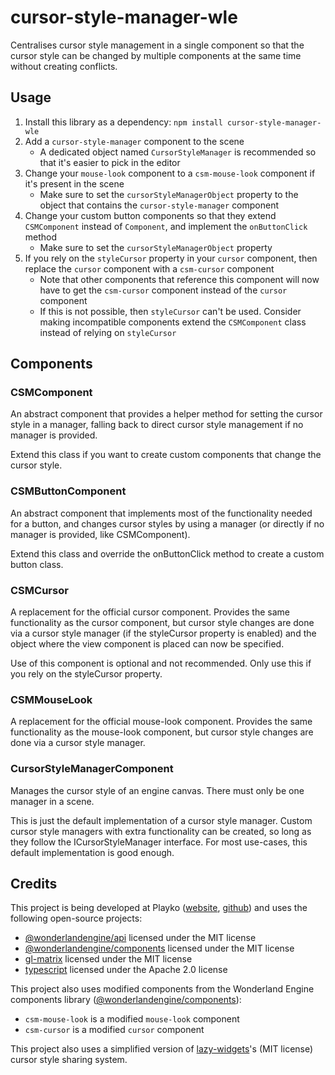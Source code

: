 # cursor-style-manager-wle

Centralises cursor style management in a single component so that the cursor
style can be changed by multiple components at the same time without creating
conflicts.

## Usage

1. Install this library as a dependency: `npm install cursor-style-manager-wle`
2. Add a `cursor-style-manager` component to the scene
    - A dedicated object named `CursorStyleManager` is recommended so that it's easier to pick in the editor
3. Change your `mouse-look` component to a `csm-mouse-look` component if it's present in the scene
    - Make sure to set the `cursorStyleManagerObject` property to the object that contains the `cursor-style-manager` component
4. Change your custom button components so that they extend `CSMComponent` instead of `Component`, and implement the `onButtonClick` method
    - Make sure to set the `cursorStyleManagerObject` property
5. If you rely on the `styleCursor` property in your `cursor` component, then replace the `cursor` component with a `csm-cursor` component
    - Note that other components that reference this component will now have to get the `csm-cursor` component instead of the `cursor` component
    - If this is not possible, then `styleCursor` can't be used. Consider making incompatible components extend the `CSMComponent` class instead of relying on `styleCursor`

## Components

### CSMComponent

An abstract component that provides a helper method for setting the cursor style
in a manager, falling back to direct cursor style management if no manager is
provided.

Extend this class if you want to create custom components that change the cursor
style.

### CSMButtonComponent

An abstract component that implements most of the functionality needed for a
button, and changes cursor styles by using a manager (or directly if no manager
is provided, like CSMComponent).

Extend this class and override the onButtonClick method to create a custom
button class.

### CSMCursor

A replacement for the official cursor component. Provides the same functionality
as the cursor component, but cursor style changes are done via a cursor style
manager (if the styleCursor property is enabled) and the object where the view
component is placed can now be specified.

Use of this component is optional and not recommended. Only use this if you rely
on the styleCursor property.

### CSMMouseLook

A replacement for the official mouse-look component. Provides the same
functionality as the mouse-look component, but cursor style changes are done via
a cursor style manager.

### CursorStyleManagerComponent

Manages the cursor style of an engine canvas. There must only be one manager in
a scene.

This is just the default implementation of a cursor style manager. Custom cursor
style managers with extra functionality can be created, so long as they follow
the ICursorStyleManager interface. For most use-cases, this default
implementation is good enough.

## Credits

This project is being developed at Playko ([website](https://www.playko.com/),
[github](https://github.com/playkostudios)) and uses the following open-source
projects:
- [@wonderlandengine/api](https://www.npmjs.com/package/@wonderlandengine/api) licensed under the MIT license
- [@wonderlandengine/components](https://www.npmjs.com/package/@wonderlandengine/components) licensed under the MIT license
- [gl-matrix](https://github.com/toji/gl-matrix) licensed under the MIT license
- [typescript](https://github.com/Microsoft/TypeScript) licensed under the Apache 2.0 license

This project also uses modified components from the Wonderland Engine components
library
([@wonderlandengine/components](https://www.npmjs.com/package/@wonderlandengine/components)):
- `csm-mouse-look` is a modified `mouse-look` component
- `csm-cursor` is a modified `cursor` component

This project also uses a simplified version of
[lazy-widgets](https://www.npmjs.com/package/lazy-widgets)'s (MIT license)
cursor style sharing system.
